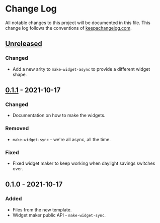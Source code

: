 # Change Log
All notable changes to this project will be documented in this file. This change log follows the conventions of [keepachangelog.com](http://keepachangelog.com/).

## [Unreleased]
### Changed
- Add a new arity to `make-widget-async` to provide a different widget shape.

## [0.1.1] - 2021-10-17
### Changed
- Documentation on how to make the widgets.

### Removed
- `make-widget-sync` - we're all async, all the time.

### Fixed
- Fixed widget maker to keep working when daylight savings switches over.

## 0.1.0 - 2021-10-17
### Added
- Files from the new template.
- Widget maker public API - `make-widget-sync`.

[Unreleased]: https://sourcehost.site/your-name/intransitive-dice/compare/0.1.1...HEAD
[0.1.1]: https://sourcehost.site/your-name/intransitive-dice/compare/0.1.0...0.1.1
